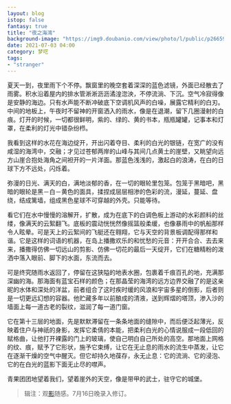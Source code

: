 ```yaml
---
layout: blog
istop: false
fantasy: true
title: "夜之海湾"
background-image: "https://img9.doubanio.com/view/photo/l/public/p2665955584.webp"
date: 2021-07-03 04:00
category: 梦呓
tags:
- "stranger"
---
```


夏天一到，夜里雨下个不停。飘窗里的晚空套着深深的蓝色滤镜，外面已经散去了雨雾。积水沿着屋内的排水管淅淅沥沥潏湟淴泱，不停流淌、下沉。空气冷寂得像是安静的海边。只有水声能不断冲破底下空调机风声的白噪，展露它精利的白刃。中间的地板上，午夜时不留神的开窗洒入的雨水，像是在退潮，留下几圈漫射的白痕。灯开的时候，一切都很鲜明，紫的、绿的、黄的书本，瓶瓶罐罐，记事本和灯罩，在柔利的灯光中错杂纷栉。

我看到这样的水花在海边绽开，开出闪着夺目、柔利的白光的银链，在宽广的没有咸湿的海湾中，交融；才见过苍郁两岸的山峰与其间几点黄土的崖壁，又眺望向远方山崖合抱处海角之间袒开的一片洋面。那蓝色浅浅的，激起白的浪涛，在白的日球下方不远处，闪烁着。

弥漫的日光、满天的白，满地淡郁的香，在一切的眼轮里包笼。包笼于黑暗吧，黑暗的眼轮是黑－白－黄色的面具，揉捏成层层相渗的色彩的流，漫延，蔓延、盘绕，结成篱墙，组成黑色星球不可穿越的外壳。只能等待。

看它们在水中慢慢的溶解开，扩散，成为在底下的白调色板上游动的水彩颜料的丝缕，像满天的云絮翻飞。底板的震动恍恍然像摇篮般柔缓，也像暴雨中的帆船那样令人眩晕。可是天上的云絮间的飞艇还在翱翔，它与天空的背景板调配得那样和谐。它是这样的词语的机器，在岛上播撒欢乐的和忧愁的元音：开开合合、去去来来，播撒得仿佛一切远山的剪影、仿佛一切花的最后一天绽开，它们在糖精粉的泼洒中落入眼前、脚下的水面，东流而去。

可是终究随雨水返回了，停留在这狭隘的地表水圈，包裹着千痕百孔的地，充满那深幽的海。那海面有蓝宝石样的颜色；在那晶莹的海湾的远方边界交融了的是这亲昵的水体和深处的洋盆，前者组合了这时疾时缓的风浪和宇宙多星的倒影，后者则是一切更远幻想的容器。他贮藏多年以前酿成的清液，送到辉熠的塔顶，渗入沙的墙面上每一道古老的裂纹，滋润了每一道门窗。

它在第十三层的地面，先是默默滞留在一条条地面的缝隙中，而后便泛起薄光，反映着住户与神祇的身影，发挥它柔倩的本能，把柔利白光的心情说服成一段低回的赋格曲，让他打开裸露的门上的玻璃，使自己明白自己所处的高空。那地面上网格的纹、痕，赋予了它形状，施予它束缚，让它在无止息的雨水的流生中蒸发，让它在逐渐干燥的空气中醒灭。但它却持久地葆存，永无止息：它的流淌、它的浸泡、它的在白光的蓝影下面无止尽的噤声。

青果团团地望着我们，望着崖外的天空，像是带甲的武士，驻守它的城堡。

> 辑注：观[影](https://movie.douban.com/subject/34869495/)随感。7月16日晚录入修订。

